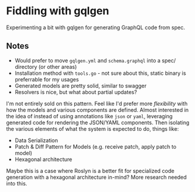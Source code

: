 # Fiddling with gqlgen

Experimenting a bit with gqlgen for generating GraphQL code from spec.

## Notes

- Would prefer to move `gqlgen.yml` and `schema.graphql` into a spec/ directory (or other areas)
- Installation method with `tools.go` - not sure about this, static binary is preferrable for my usages
- Generated models are pretty solid, similar to swagger
- Resolvers is nice, but what about partial updates?

I'm not entirely sold on this pattern. Feel like I'd prefer more _flexibility_ with how the models and various components are defined. Almost interested in the idea of instead of using annotations like `json` or `yaml`, leveraging generated code for rendering the JSON/YAML components. Then isolating the various elements of what the system is expected to do, things like:

- Data Serialization
- Patch & Diff Pattern for Models (e.g. receive patch, apply patch to model)
- Hexagonal architecture

Maybe this is a case where Roslyn is a better fit for specialized code generation with a hexagonal architecture in-mind? More research needed into this.
